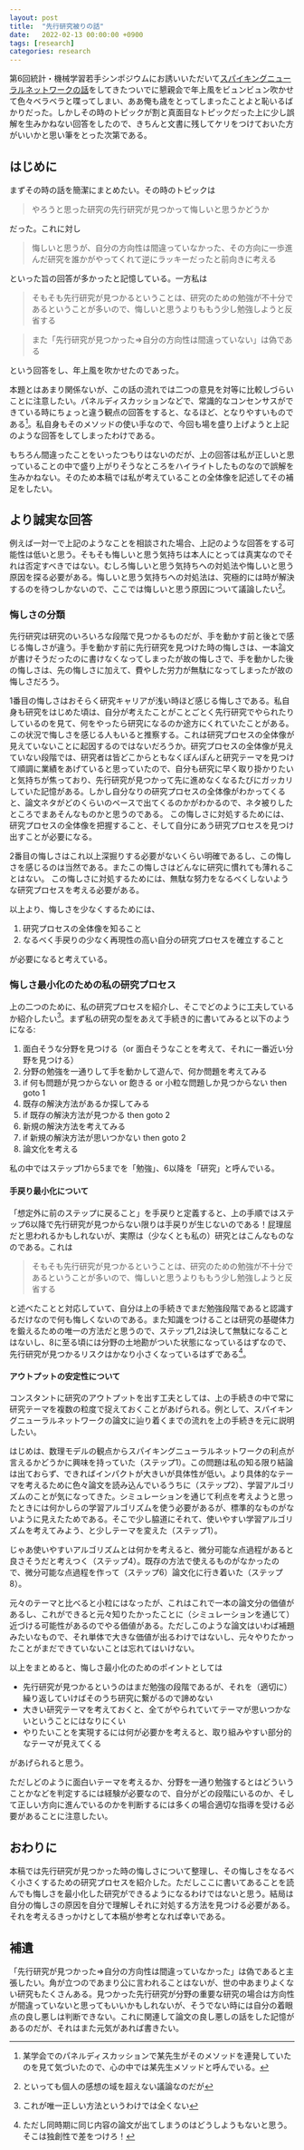 ```yaml
---
layout: post
title:  "先行研究被りの話"
date:   2022-02-13 00:00:00 +0900
tags: [research]
categories: research
---
```


第6回統計・機械学習若手シンポジウムにお誘いいただいて[スパイキングニューラルネットワークの話](http://proceedings.mlr.press/v139/kajino21a.html)をしてきたついでに懇親会で年上風をビュンビュン吹かせて色々ベラベラと喋ってしまい、ああ俺も歳をとってしまったことよと恥いるばかりだった。しかしその時のトピックが割と真面目なトピックだった上に少し誤解を生みかねない回答をしたので、きちんと文書に残してケリをつけておいた方がいいかと思い筆をとった次第である。

## はじめに
まずその時の話を簡潔にまとめたい。その時のトピックは

> やろうと思った研究の先行研究が見つかって悔しいと思うかどうか

だった。これに対し

> 悔しいと思うが、自分の方向性は間違っていなかった、その方向に一歩進んだ研究を誰かがやってくれて逆にラッキーだったと前向きに考える

といった旨の回答が多かったと記憶している。一方私は

> そもそも先行研究が見つかるということは、研究のための勉強が不十分であるということが多いので、悔しいと思うよりももう少し勉強しようと反省する

> また「先行研究が見つかった⇒自分の方向性は間違っていない」は偽である

という回答をし、年上風を吹かせたのであった。

本題とはあまり関係ないが、この話の流れでは二つの意見を対等に比較しづらいことに注意したい。パネルディスカッションなどで、常識的なコンセンサスができている時にちょっと違う観点の回答をすると、なるほど、となりやすいものである[^1]。私自身もそのメソッドの使い手なので、今回も場を盛り上げようと上記のような回答をしてしまったわけである。

もちろん間違ったことをいったつもりはないのだが、上の回答は私が正しいと思っていることの中で盛り上がりそうなところをハイライトしたものなので誤解を生みかねない。そのため本稿では私が考えていることの全体像を記述してその補足をしたい。


## より誠実な回答

例えば一対一で上記のようなことを相談された場合、上記のような回答をする可能性は低いと思う。そもそも悔しいと思う気持ちは本人にとっては真実なのでそれは否定すべきではない。むしろ悔しいと思う気持ちへの対処法や悔しいと思う原因を探る必要がある。悔しいと思う気持ちへの対処法は、究極的には時が解決するのを待つしかないので、ここでは悔しいと思う原因について議論したい[^2]。


### 悔しさの分類

先行研究は研究のいろいろな段階で見つかるものだが、手を動かす前と後とで感じる悔しさが違う。手を動かす前に先行研究を見つけた時の悔しさは、一本論文が書けそうだったのに書けなくなってしまったが故の悔しさで、手を動かした後の悔しさは、先の悔しさに加えて、費やした労力が無駄になってしまったが故の悔しさだろう。


1番目の悔しさはおそらく研究キャリアが浅い時ほど感じる悔しさである。私自身も研究をはじめた頃は、自分が考えたことがことごとく先行研究でやられたりしているのを見て、何をやったら研究になるのか途方にくれていたことがある。この状況で悔しさを感じる人もいると推察する。これは研究プロセスの全体像が見えていないことに起因するのではないだろうか。研究プロセスの全体像が見えていない段階では、研究者は皆どこからともなくぽんぽんと研究テーマを見つけて順調に業績をあげていると思っていたので、自分も研究に早く取り掛かりたいと気持ちが焦っており、先行研究が見つかって先に進めなくなるたびにガッカリしていた記憶がある。しかし自分なりの研究プロセスの全体像がわかってくると、論文ネタがどのくらいのペースで出てくるのかがわかるので、ネタ被りしたところでまあそんなものかと思うのである。
この悔しさに対処するためには、研究プロセスの全体像を把握すること、そして自分にあう研究プロセスを見つけ出すことが必要になる。

2番目の悔しさはこれ以上深掘りする必要がないくらい明確であるし、この悔しさを感じるのは当然である。またこの悔しさはどんなに研究に慣れても薄れることはない。
この悔しさに対処するためには、無駄な努力をなるべくしないような研究プロセスを考える必要がある。


以上より、悔しさを少なくするためには、

1. 研究プロセスの全体像を知ること
1. なるべく手戻りの少なく再現性の高い自分の研究プロセスを確立すること

が必要になると考えている。


### 悔しさ最小化のための私の研究プロセス

上の二つのために、私の研究プロセスを紹介し、そこでどのように工夫しているか紹介したい[^3]。まず私の研究の型をあえて手続き的に書いてみると以下のようになる:

1. 面白そうな分野を見つける（or 面白そうなことを考えて、それに一番近い分野を見つける）
2. 分野の勉強を一通りして手を動かして遊んで、何か問題を考えてみる
3. if 何も問題が見つからない or 飽きる or 小粒な問題しか見つからない then goto 1
4. 既存の解決方法があるか探してみる
5. if 既存の解決方法が見つかる then goto 2
6. 新規の解決方法を考えてみる
7. if 新規の解決方法が思いつかない then goto 2
8. 論文化を考える

私の中ではステップ1から5までを「勉強」、6以降を「研究」と呼んでいる。


#### 手戻り最小化について

「想定外に前のステップに戻ること」を手戻りと定義すると、上の手順ではステップ6以降で先行研究が見つからない限りは手戻りが生じないのである！屁理屈だと思われるかもしれないが、実際は（少なくとも私の）研究とはこんなものなのである。これは

> そもそも先行研究が見つかるということは、研究のための勉強が不十分であるということが多いので、悔しいと思うよりももう少し勉強しようと反省する

と述べたことと対応していて、自分は上の手続きでまだ勉強段階であると認識するだけなので何も悔しくないのである。また知識をつけることは研究の基礎体力を鍛えるための唯一の方法だと思うので、ステップ1,2は決して無駄になることはないし、8に至る頃には分野の土地勘がついた状態になっているはずなので、先行研究が見つかるリスクはかなり小さくなっているはずである[^4]。

#### アウトプットの安定性について

コンスタントに研究のアウトプットを出す工夫としては、上の手続きの中で常に研究テーマを複数の粒度で捉えておくことがあげられる。例として、スパイキングニューラルネットワークの論文に辿り着くまでの流れを上の手続きを元に説明したい。

はじめは、数理モデルの観点からスパイキングニューラルネットワークの利点が言えるかどうかに興味を持っていた（ステップ1）。この問題は私の知る限り結論は出ておらず、できればインパクトが大きいが具体性が低い。より具体的なテーマを考えるために色々論文を読み込んでいるうちに（ステップ2）、学習アルゴリズムのことが気になってきた。シミュレーションを通じて利点を考えようと思ったときには何かしらの学習アルゴリズムを使う必要があるが、標準的なものがないように見えたためである。そこで少し脇道にそれて、使いやすい学習アルゴリズムを考えてみよう、と少しテーマを変えた（ステップ1）。

じゃあ使いやすいアルゴリズムとは何かを考えると、微分可能な点過程があると良さそうだと考えつく（ステップ4）。既存の方法で使えるものがなかったので、微分可能な点過程を作って（ステップ6）論文化に行き着いた（ステップ8）。

元々のテーマと比べると小粒にはなったが、これはこれで一本の論文分の価値があるし、これができると元々知りたかったことに（シミュレーションを通じて）近づける可能性があるのでやる価値がある。ただしこのような論文はいわば補題みたいなもので、それ単体で大きな価値が出るわけではないし、元々やりたかったことがまだできていないことは忘れてはいけない。

以上をまとめると、悔しさ最小化のためのポイントとしては

- 先行研究が見つかるというのはまだ勉強の段階であるが、それを（適切に）繰り返していけばそのうち研究に繋がるので諦めない
- 大きい研究テーマを考えておくと、全てがやられていてテーマが思いつかないということにはなりにくい
- やりたいことを実現するには何が必要かを考えると、取り組みやすい部分的なテーマが見えてくる

があげられると思う。


ただしどのように面白いテーマを考えるか、分野を一通り勉強するとはどういうことかなどを判定するには経験が必要なので、自分がどの段階にいるのか、そして正しい方向に進んでいるのかを判断するには多くの場合適切な指導を受ける必要があることに注意したい。


## おわりに

本稿では先行研究が見つかった時の悔しさについて整理し、その悔しさをなるべく小さくするための研究プロセスを紹介した。ただしここに書いてあることを読んでも悔しさを最小化した研究ができるようになるわけではないと思う。結局は自分の悔しさの原因を自分で理解しそれに対処する方法を見つける必要がある。それを考えるきっかけとして本稿が参考となれば幸いである。


## 補遺

「先行研究が見つかった⇒自分の方向性は間違っていなかった」は偽であると主張したい。角が立つのであまり公に言われることはないが、世の中あまりよくない研究もたくさんある。見つかった先行研究が分野の重要な研究の場合は方向性が間違っていないと思ってもいいかもしれないが、そうでない時には自分の着眼点の良し悪しは判断できない。これに関連して論文の良し悪しの話をした記憶があるのだが、それはまた元気があれば書きたい。


[^1]: 某学会でのパネルディスカッションで某先生がそのメソッドを連発していたのを見て気づいたので、心の中では某先生メソッドと呼んでいる。
[^2]: といっても個人の感想の域を超えない議論なのだが
[^3]: これが唯一正しい方法というわけでは全くない
[^4]: ただし同時期に同じ内容の論文が出てしまうのはどうしようもないと思う。そこは独創性で差をつけろ！
